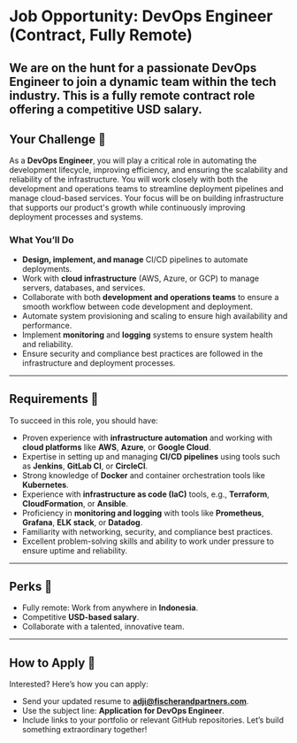 # Job Opportunity: DevOps Engineer (Contract, Fully Remote)
We are on the hunt for a passionate **DevOps Engineer** to join a dynamic team within the tech industry. This is a **fully remote contract role** offering a competitive **USD salary**.
---
## Your Challenge 🚀
As a **DevOps Engineer**, you will play a critical role in automating the development lifecycle, improving efficiency, and ensuring the scalability and reliability of the infrastructure. You will work closely with both the development and operations teams to streamline deployment pipelines and manage cloud-based services.
Your focus will be on building infrastructure that supports our product's growth while continuously improving deployment processes and systems.

### **What You’ll Do**
- **Design, implement, and manage** CI/CD pipelines to automate deployments.
- Work with **cloud infrastructure** (AWS, Azure, or GCP) to manage servers, databases, and services.
- Collaborate with both **development and operations teams** to ensure a smooth workflow between code development and deployment.
- Automate system provisioning and scaling to ensure high availability and performance.
- Implement **monitoring** and **logging** systems to ensure system health and reliability.
- Ensure security and compliance best practices are followed in the infrastructure and deployment processes.
---
## Requirements 🎯
To succeed in this role, you should have:
- Proven experience with **infrastructure automation** and working with **cloud platforms** like **AWS**, **Azure**, or **Google Cloud**.
- Expertise in setting up and managing **CI/CD pipelines** using tools such as **Jenkins**, **GitLab CI**, or **CircleCI**.
- Strong knowledge of **Docker** and container orchestration tools like **Kubernetes**.
- Experience with **infrastructure as code (IaC)** tools, e.g., **Terraform**, **CloudFormation**, or **Ansible**.
- Proficiency in **monitoring and logging** with tools like **Prometheus**, **Grafana**, **ELK stack**, or **Datadog**.
- Familiarity with networking, security, and compliance best practices.
- Excellent problem-solving skills and ability to work under pressure to ensure uptime and reliability.
---
## Perks 🌟
- Fully remote: Work from anywhere in **Indonesia**.
- Competitive **USD-based salary**.
- Collaborate with a talented, innovative team.
---
## How to Apply 📩
Interested? Here’s how you can apply:
- Send your updated resume to **adji@fischerandpartners.com**.
- Use the subject line: **Application for DevOps Engineer**.
- Include links to your portfolio or relevant GitHub repositories.
Let’s build something extraordinary together!
